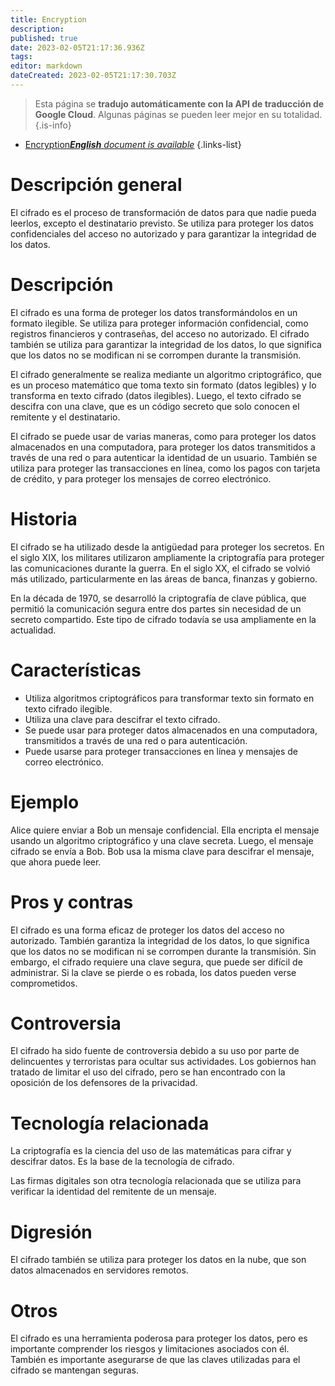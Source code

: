 ```yaml
---
title: Encryption
description: 
published: true
date: 2023-02-05T21:17:36.936Z
tags: 
editor: markdown
dateCreated: 2023-02-05T21:17:30.703Z
---
```


> Esta página se **tradujo automáticamente con la API de traducción de Google Cloud**.
Algunas páginas se pueden leer mejor en su totalidad.{.is-info}



- [Encryption***English** document is available*](/en/Knowledge-base/Dictionary/encryption)
{.links-list}


# Descripción general
El cifrado es el proceso de transformación de datos para que nadie pueda leerlos, excepto el destinatario previsto. Se utiliza para proteger los datos confidenciales del acceso no autorizado y para garantizar la integridad de los datos.

# Descripción
El cifrado es una forma de proteger los datos transformándolos en un formato ilegible. Se utiliza para proteger información confidencial, como registros financieros y contraseñas, del acceso no autorizado. El cifrado también se utiliza para garantizar la integridad de los datos, lo que significa que los datos no se modifican ni se corrompen durante la transmisión.

El cifrado generalmente se realiza mediante un algoritmo criptográfico, que es un proceso matemático que toma texto sin formato (datos legibles) y lo transforma en texto cifrado (datos ilegibles). Luego, el texto cifrado se descifra con una clave, que es un código secreto que solo conocen el remitente y el destinatario.

El cifrado se puede usar de varias maneras, como para proteger los datos almacenados en una computadora, para proteger los datos transmitidos a través de una red o para autenticar la identidad de un usuario. También se utiliza para proteger las transacciones en línea, como los pagos con tarjeta de crédito, y para proteger los mensajes de correo electrónico.

# Historia
El cifrado se ha utilizado desde la antigüedad para proteger los secretos. En el siglo XIX, los militares utilizaron ampliamente la criptografía para proteger las comunicaciones durante la guerra. En el siglo XX, el cifrado se volvió más utilizado, particularmente en las áreas de banca, finanzas y gobierno.

En la década de 1970, se desarrolló la criptografía de clave pública, que permitió la comunicación segura entre dos partes sin necesidad de un secreto compartido. Este tipo de cifrado todavía se usa ampliamente en la actualidad.

# Características
- Utiliza algoritmos criptográficos para transformar texto sin formato en texto cifrado ilegible.
- Utiliza una clave para descifrar el texto cifrado.
- Se puede usar para proteger datos almacenados en una computadora, transmitidos a través de una red o para autenticación.
- Puede usarse para proteger transacciones en línea y mensajes de correo electrónico.

# Ejemplo
Alice quiere enviar a Bob un mensaje confidencial. Ella encripta el mensaje usando un algoritmo criptográfico y una clave secreta. Luego, el mensaje cifrado se envía a Bob. Bob usa la misma clave para descifrar el mensaje, que ahora puede leer.

# Pros y contras
El cifrado es una forma eficaz de proteger los datos del acceso no autorizado. También garantiza la integridad de los datos, lo que significa que los datos no se modifican ni se corrompen durante la transmisión. Sin embargo, el cifrado requiere una clave segura, que puede ser difícil de administrar. Si la clave se pierde o es robada, los datos pueden verse comprometidos.

# Controversia
El cifrado ha sido fuente de controversia debido a su uso por parte de delincuentes y terroristas para ocultar sus actividades. Los gobiernos han tratado de limitar el uso del cifrado, pero se han encontrado con la oposición de los defensores de la privacidad.

# Tecnología relacionada
La criptografía es la ciencia del uso de las matemáticas para cifrar y descifrar datos. Es la base de la tecnología de cifrado.

Las firmas digitales son otra tecnología relacionada que se utiliza para verificar la identidad del remitente de un mensaje.

# Digresión
El cifrado también se utiliza para proteger los datos en la nube, que son datos almacenados en servidores remotos.

# Otros
El cifrado es una herramienta poderosa para proteger los datos, pero es importante comprender los riesgos y limitaciones asociados con él. También es importante asegurarse de que las claves utilizadas para el cifrado se mantengan seguras.